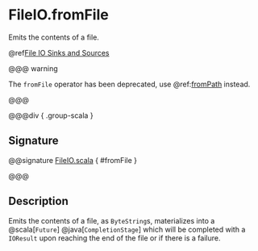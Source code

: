 # FileIO.fromFile

Emits the contents of a file.

@ref[File IO Sinks and Sources](../index.md#file-io-sinks-and-sources)

@@@ warning

The `fromFile` operator has been deprecated, use @ref:[fromPath](./fromPath.md) instead. 

@@@

@@@div { .group-scala }

## Signature

@@signature [FileIO.scala](/akka-stream/src/main/scala/akka/stream/scaladsl/FileIO.scala) { #fromFile }

@@@

## Description

Emits the contents of a file, as `ByteString`s, materializes into a @scala[`Future`] @java[`CompletionStage`] which will be completed with
a `IOResult` upon reaching the end of the file or if there is a failure.

